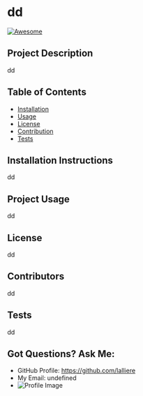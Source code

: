     
# dd

[![Awesome](https://cdn.rawgit.com/sindresorhus/awesome/d7305f38d29fed78fa85652e3a63e154dd8e8829/media/badge.svg)](https://github.com/sindresorhus/awesome)

## Project Description
dd

## Table of Contents
* [Installation](#Installation)
* [Usage](#Usage)
* [License](#License)
* [Contribution](#Contribution)
* [Tests](#Tests)

## Installation Instructions
dd

## Project Usage
dd

## License
dd

## Contributors
dd

## Tests
dd

## Got Questions? Ask Me:
* GitHub Profile: https://github.com/lalliere
* My Email: undefined
* ![Profile Image](undefined)

